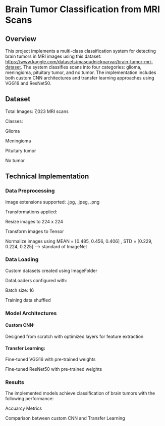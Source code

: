 # Brain Tumor Classification from MRI Scans
## Overview

This project implements a multi-class classification system for detecting brain tumors in MRI images using this dataset: https://www.kaggle.com/datasets/masoudnickparvar/brain-tumor-mri-dataset. The system classifies scans into four categories: glioma, meningioma, pituitary tumor, and no tumor. The implementation includes both custom CNN architectures and transfer learning approaches using VGG16 and ResNet50.

## Dataset

Total Images: 7,023 MRI scans

Classes:

Glioma

Meningioma

Pituitary tumor

No tumor

## Technical Implementation

### Data Preprocessing

Image extensions supported: .jpg, .jpeg, .png

Transformations applied:

Resize images to 224 x 224

Transform images to Tensor

Normalize images using MEAN = [0.485, 0.456, 0.406] , STD = [0.229, 0.224, 0.225] --> standard of ImageNet


### Data Loading

Custom datasets created using ImageFolder

DataLoaders configured with:

  Batch size: 16
  
  Training data shuffled


### Model Architectures

#### Custom CNN:

  Designed from scratch with optimized layers for feature extraction

#### Transfer Learning:

  Fine-tuned VGG16 with pre-trained weights
  
  Fine-tuned ResNet50 with pre-trained weights

### Results

The implemented models achieve classification of brain tumors with the following performance:

Accuarcy Metrics

Comparison between custom CNN and Transfer Learning



